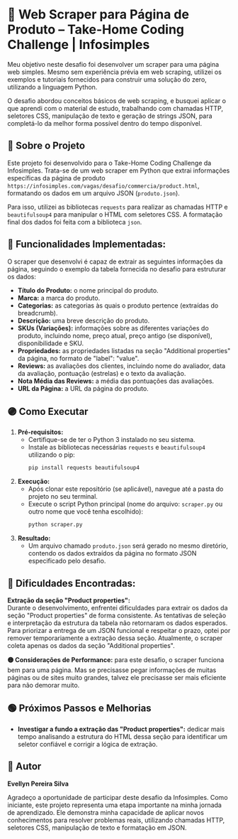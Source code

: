 # 📁 Web Scraper para Página de Produto – Take-Home Coding Challenge | Infosimples

Meu objetivo neste desafio foi desenvolver um scraper para uma página web simples. Mesmo sem experiência prévia em web scraping, utilizei os exemplos e tutoriais fornecidos para construir uma solução do zero, utilizando a linguagem Python.

O desafio abordou conceitos básicos de web scraping, e busquei aplicar o que aprendi com o material de estudo, trabalhando com chamadas HTTP, seletores CSS, manipulação de texto e geração de strings JSON, para completá-lo da melhor forma possível dentro do tempo disponível.

## 📝 Sobre o Projeto

Este projeto foi desenvolvido para o Take-Home Coding Challenge da Infosimples. Trata-se de um web scraper em Python que extrai informações específicas da página de produto `https://infosimples.com/vagas/desafio/commercia/product.html`, formatando os dados em um arquivo JSON (`produto.json`).

Para isso, utilizei as bibliotecas `requests` para realizar as chamadas HTTP e `beautifulsoup4` para manipular o HTML com seletores CSS. A formatação final dos dados foi feita com a biblioteca `json`.

## 🔵 Funcionalidades Implementadas:

O scraper que desenvolvi é capaz de extrair as seguintes informações da página, seguindo o exemplo da tabela fornecida no desafio para estruturar os dados:

* **Título do Produto:** o nome principal do produto.
* **Marca:** a marca do produto.
* **Categorias:** as categorias às quais o produto pertence (extraídas do breadcrumb).
* **Descrição:** uma breve descrição do produto.
* **SKUs (Variações):** informações sobre as diferentes variações do produto, incluindo nome, preço atual, preço antigo (se disponível), disponibilidade e SKU.
* **Propriedades:** as propriedades listadas na seção "Additional properties" da página, no formato de "label": "value".
* **Reviews:** as avaliações dos clientes, incluindo nome do avaliador, data da avaliação, pontuação (estrelas) e o texto da avaliação.
* **Nota Média das Reviews:** a média das pontuações das avaliações.
* **URL da Página:** a URL da página do produto.

## 🟣 Como Executar

1.  **Pré-requisitos:**
    * Certifique-se de ter o Python 3 instalado no seu sistema.
    * Instale as bibliotecas necessárias `requests` e `beautifulsoup4` utilizando o pip:
        ```bash
        pip install requests beautifulsoup4
        ```
2.  **Execução:**
    * Após clonar este repositório (se aplicável), navegue até a pasta do projeto no seu terminal.
    * Execute o script Python principal (nome do arquivo: `scraper.py` ou outro nome que você tenha escolhido):
        ```bash
        python scraper.py
        ```
3.  **Resultado:**
    * Um arquivo chamado `produto.json` será gerado no mesmo diretório, contendo os dados extraídos da página no formato JSON especificado pelo desafio.

## 🔴 Dificuldades Encontradas: 

**Extração da seção "Product properties":**  
Durante o desenvolvimento, enfrentei dificuldades para extrair os dados da seção "Product properties" de forma consistente. As tentativas de seleção e interpretação da estrutura da tabela não retornaram os dados esperados. Para priorizar a entrega de um JSON funcional e respeitar o prazo, optei por remover temporariamente a extração dessa seção. Atualmente, o scraper coleta apenas os dados da seção "Additional properties".


**🟡 Considerações de Performance:** para este desafio, o scraper funciona bem para uma página. Mas se precisasse pegar informações de muitas páginas ou de sites muito grandes, talvez ele precisasse ser mais eficiente para não demorar muito.

## 🟢 Próximos Passos e Melhorias

* **Investigar a fundo a extração das "Product properties":** dedicar mais tempo analisando a estrutura do HTML dessa seção para identificar um seletor confiável e corrigir a lógica de extração.

## 🦇 Autor

**Evellyn Pereira Silva**

Agradeço a oportunidade de participar deste desafio da Infosimples. Como iniciante, este projeto representa uma etapa importante na minha jornada de aprendizado. Ele demonstra minha capacidade de aplicar novos conhecimentos para resolver problemas reais, utilizando chamadas HTTP, seletores CSS, manipulação de texto e formatação em JSON.
